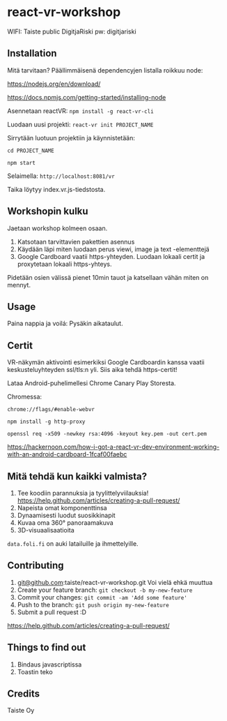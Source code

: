 # react-vr-workshop

WIFI: Taiste public DigitjaRiski
pw: digitjariski

## Installation

Mitä tarvitaan?
Päällimmäisenä dependencyjen listalla roikkuu node:

https://nodejs.org/en/download/

https://docs.npmjs.com/getting-started/installing-node

Asennetaan reactVR:
`npm install -g react-vr-cli`

Luodaan uusi projekti:
`react-vr init PROJECT_NAME`


Sirrytään luotuun projektiin ja käynnistetään:

`cd PROJECT_NAME`

`npm start`

Selaimella:
`http://localhost:8081/vr`

Taika löytyy index.vr.js-tiedstosta.

## Workshopin kulku

Jaetaan workshop kolmeen osaan.

1. Katsotaan tarvittavien pakettien asennus
2. Käydään läpi miten luodaan perus viewi, image ja text -elementtejä
3. Google Cardboard vaatii https-yhteyden. Luodaan lokaali certit ja proxytetaan lokaali https-yhteys.

Pidetään osien välissä pienet 10min tauot ja katsellaan vähän miten on mennyt.

## Usage

Paina nappia ja voilá: Pysäkin aikataulut.

## Certit

VR-näkymän aktivointi esimerkiksi Google Cardboardin kanssa vaatii keskusteluyhteyden ssl/tls:n yli. Siis aika tehdä https-certit!

Lataa Android-puhelimellesi Chrome Canary Play Storesta.

Chromessa:

`chrome://flags/#enable-webvr`

`npm install -g http-proxy`

`openssl req -x509 -newkey rsa:4096 -keyout key.pem -out cert.pem`

https://hackernoon.com/how-i-got-a-react-vr-dev-environment-working-with-an-android-cardboard-1fcaf00faebc

## Mitä tehdä kun kaikki valmista?

1. Tee koodiin parannuksia ja tyylittelyviilauksia! https://help.github.com/articles/creating-a-pull-request/
2. Napeista omat komponenttinsa
3. Dynaamisesti luodut suosikkinapit
4. Kuvaa oma 360° panoraamakuva
5. 3D-visuaalisaatioita

`data.foli.fi` on auki latailuille ja ihmettelyille.

## Contributing

1. git@github.com:taiste/react-vr-workshop.git Voi vielä ehkä muuttua
2. Create your feature branch: `git checkout -b my-new-feature`
3. Commit your changes: `git commit -am 'Add some feature'`
4. Push to the branch: `git push origin my-new-feature`
5. Submit a pull request :D

https://help.github.com/articles/creating-a-pull-request/

## Things to find out

1. Bindaus javascriptissa
2. Toastin teko

## Credits

Taiste Oy

